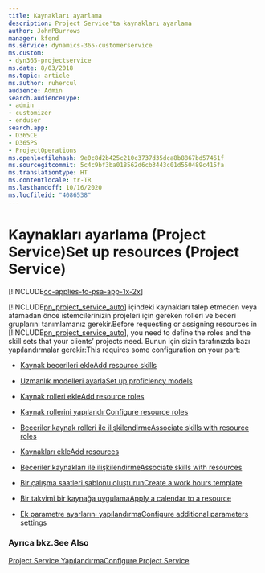 ```yaml
---
title: Kaynakları ayarlama
description: Project Service'ta kaynakları ayarlama
author: JohnPBurrows
manager: kfend
ms.service: dynamics-365-customerservice
ms.custom:
- dyn365-projectservice
ms.date: 8/03/2018
ms.topic: article
ms.author: ruhercul
audience: Admin
search.audienceType:
- admin
- customizer
- enduser
search.app:
- D365CE
- D365PS
- ProjectOperations
ms.openlocfilehash: 9e0c8d2b425c210c3737d35dca8b8867bd57461f
ms.sourcegitcommit: 5c4c9bf3ba018562d6cb3443c01d550489c415fa
ms.translationtype: HT
ms.contentlocale: tr-TR
ms.lasthandoff: 10/16/2020
ms.locfileid: "4086538"
---
```

# <a name="set-up-resources-project-service"></a><span data-ttu-id="de187-103">Kaynakları ayarlama (Project Service)</span><span class="sxs-lookup"><span data-stu-id="de187-103">Set up resources (Project Service)</span></span>

[!INCLUDE[cc-applies-to-psa-app-1x-2x](../includes/cc-applies-to-psa-app-1x-2x.md)]

<span data-ttu-id="de187-104">[!INCLUDE[pn_project_service_auto](../includes/pn-project-service-auto.md)] içindeki kaynakları talep etmeden veya atamadan önce istemcilerinizin projeleri için gereken rolleri ve beceri gruplarını tanımlamanız gerekir.</span><span class="sxs-lookup"><span data-stu-id="de187-104">Before requesting or assigning resources in [!INCLUDE[pn_project_service_auto](../includes/pn-project-service-auto.md)], you need to define the roles and the skill sets that your clients’ projects need.</span></span> <span data-ttu-id="de187-105">Bunun için sizin tarafınızda bazı yapılandırmalar gerekir:</span><span class="sxs-lookup"><span data-stu-id="de187-105">This requires some configuration on your part:</span></span>  
  
-   [<span data-ttu-id="de187-106">Kaynak becerileri ekle</span><span class="sxs-lookup"><span data-stu-id="de187-106">Add resource skills</span></span>](../psa/add-resource-skills.md)  
  
-   [<span data-ttu-id="de187-107">Uzmanlık modelleri ayarla</span><span class="sxs-lookup"><span data-stu-id="de187-107">Set up proficiency models</span></span>](../psa/set-up-proficiency-models.md)  
  
-   [<span data-ttu-id="de187-108">Kaynak rolleri ekle</span><span class="sxs-lookup"><span data-stu-id="de187-108">Add resource roles</span></span>](../psa/add-resource-roles.md)  
  
-   [<span data-ttu-id="de187-109">Kaynak rollerini yapılandır</span><span class="sxs-lookup"><span data-stu-id="de187-109">Configure resource roles</span></span>](../psa/configure-resource-roles.md)  
  
-   [<span data-ttu-id="de187-110">Beceriler kaynak rolleri ile ilişkilendirme</span><span class="sxs-lookup"><span data-stu-id="de187-110">Associate skills with resource roles</span></span>](../psa/associate-skills-with-resource-roles.md)  
  
-   [<span data-ttu-id="de187-111">Kaynakları ekle</span><span class="sxs-lookup"><span data-stu-id="de187-111">Add resources</span></span>](../psa/add-resources.md)  
  
-   [<span data-ttu-id="de187-112">Beceriler kaynakları ile ilişkilendirme</span><span class="sxs-lookup"><span data-stu-id="de187-112">Associate skills with resources</span></span>](../psa/associate-skills-with-resources.md)  
  
-   [<span data-ttu-id="de187-113">Bir çalışma saatleri şablonu oluşturun</span><span class="sxs-lookup"><span data-stu-id="de187-113">Create a work hours template</span></span>](../psa/create-work-hours-template.md)  
  
-   [<span data-ttu-id="de187-114">Bir takvimi bir kaynağa uygulama</span><span class="sxs-lookup"><span data-stu-id="de187-114">Apply a calendar to a resource</span></span>](../psa/apply-calendar-resource.md)  
  
-   [<span data-ttu-id="de187-115">Ek parametre ayarlarını yapılandırma</span><span class="sxs-lookup"><span data-stu-id="de187-115">Configure additional parameters settings</span></span>](../psa/configure-additional-parameters-settings.md)  
  
### <a name="see-also"></a><span data-ttu-id="de187-116">Ayrıca bkz.</span><span class="sxs-lookup"><span data-stu-id="de187-116">See Also</span></span>  
 [<span data-ttu-id="de187-117">Project Service Yapılandırma</span><span class="sxs-lookup"><span data-stu-id="de187-117">Configure Project Service</span></span>](../psa/configure.md)
